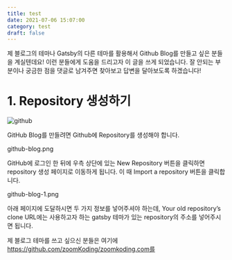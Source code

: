 ```yaml
---
title: test
date: 2021-07-06 15:07:00
category: test
draft: false
---
```


제 블로그의 테마나 Gatsby의 다른 테마를 활용해서 Github Blog를 만들고 싶은 분들을 계실텐데요! 이런 분들에게 도움을 드리고자 이 글을 쓰게 되었습니다. 잘 안되는 부분이나 궁금한 점을 댓글로 남겨주면 찾아보고 답변을 달아보도록 하겠습니다!

# 1. Repository 생성하기

![github](/images/github.png)

GitHub Blog를 만들려면 Github에 Repository를 생성해야 합니다.

github-blog.png

GitHub에 로그인 한 뒤에 우측 상단에 있는 New Repository 버튼을 클릭하면 repository 생성 페이지로 이동하게 됩니다. 이 때 Import a repository 버튼을 클릭합니다.

github-blog-1.png

아래 페이지에 도달하시면 두 가지 정보를 넣어주셔야 하는데, Your old repository’s clone URL에는 사용하고자 하는 gatsby 테마가 있는 repository의 주소를 넣어주시면 됩니다.

제 블로그 테마를 쓰고 싶으신 분들은 여기에 https://github.com/zoomKoding/zoomkoding.com를
